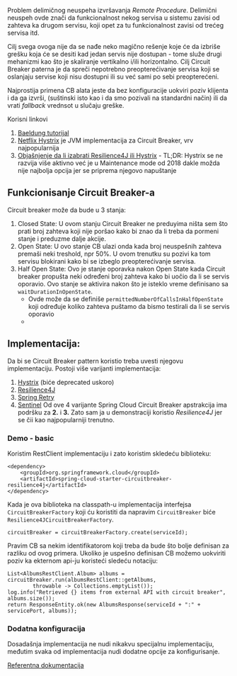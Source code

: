 Problem delimičnog neuspeha izvršavanja *Remote Procedure*.
Delimični neuspeh ovde znači da funkcionalnost nekog servisa u sistemu zavisi od zahteva ka drugom servisu, koji opet za
tu funkcionalnost zavisi od trećeg servisa itd.

Cilj svega ovoga nije da se nađe neko magično rešenje koje će da izbriše grešku koja će se desiti kad jedan servis nije
dostupan - tome služe drugi mehanizmi kao što je skaliranje vertikalno i/ili horizontalno. Cilj Circuit Breaker paterna
je da spreči nepotrebno preopterećivanje servisa koji se oslanjaju servise koji nisu dostupni ili su već sami po sebi
preopterećeni.

Najprostija primena CB alata jeste da bez konfiguracije uokviri poziv klijenta i da ga izvrši, (suštinski isto kao i da
smo pozivali na standardni način) ili da vrati *fallback* vrednsot u slučaju greške.

Korisni linkovi

1. [Baeldung tutorijal](https://www.baeldung.com/spring-cloud-circuit-breaker)
2. [Netflix Hystrix](https://github.com/Netflix/Hystrix) je JVM implementacija za Circuit Breaker, vrv najpopularnija
3. [Objašnjenje da li izabrati Resilience4J ili Hystrix](https://stackoverflow.com/questions/70587963/resilience4j-vs-hystrix-what-would-be-the-best-for-fault-tolerance) -
   TL;DR: Hystrix se ne razvija više aktivno već je u Maintenance mode od 2018 dakle možda nije najbolja opcija jer se
   priprema njegovo napuštanje

## Funkcionisanje Circuit Breaker-a

Circuit breaker može da bude u 3 stanja:

1. Closed State: U ovom stanju Circuit Breaker ne preduyima ništa sem što prati broj zahteva koji nije poršao kako bi
   znao da li treba da pormeni stanje i preduzme dalje akcije.
2. Open State: U ovo stanje CB ulazi onda kada broj neuspešnih zahteva premaši neki treshold, npr 50%. U ovom trenutku
   su pozivi ka tom servisu blokirani kako bi se izbeglo preopterećivanje servisa.
3. Half Open State: Ovo je stanje oporavka nakon Open State kada Circuit breaker propušta neki određeni broj zahteva
   kako bi uočio da li se servis oporavio. Ovo stanje se aktivira nakon što je isteklo vreme definisano sa
   `waitDurationInOpenState`.
    - Ovde može da se definiše `permittedNumberOfCallsInHalfOpenState` koji određuje koliko zahteva puštamo da bismo
      testirali da li se servis oporavio
    -

## Implementacija:

Da bi se Circuit Breaker pattern koristio treba uvesti njegovu implementaciju.
Postoji više varijanti implementacija:

1. [Hystrix](https://www.baeldung.com/introduction-to-hystrix) (biće deprecated uskoro)
2. [Resilience4J](https://www.baeldung.com/resilience4j)
3. [Spring Retry](https://www.baeldung.com/spring-retry)
4. [Sentinel](https://www.baeldung.com/java-sentinel-intro)
   Od ove 4 varijante Spring Cloud Circuit Breaker apstrakcija ima podršku za **2.** i **3.**
   Zato sam ja u demonstraciji koristio *Resilience4J* jer se čii kao najpopularniji trenutno.

### Demo - basic

Koristim RestClient implementaciju i zato koristim skledeću biblioteku:

```
<dependency>  
    <groupId>org.springframework.cloud</groupId>  
    <artifactId>spring-cloud-starter-circuitbreaker-resilience4j</artifactId>  
</dependency>
```

Kada je ova biblioteka na classpath-u implementacija interfejsa `CircuitBreakerFactory` koji ću koristiti da napravim
`CircuitBreaker` biće `Resilience4JCircuitBreakerFactory`.

```
circuitBreaker = circuitBreakerFactory.create(serviceId);
```

Pravim CB sa nekim identifikatorom koji treba da bude što bolje definisan za razliku od ovog primera.
Ukoliko je uspešno definisan CB možemo uokviriti poziv ka ekternom api-ju koristeći sledeću notaciju:

```
List<AlbumsRestClient.Album> albums = circuitBreaker.run(albumsRestClient::getAlbums,  
        throwable -> Collections.emptyList());  
log.info("Retrieved {} items from external API with circuit breaker", albums.size());  
return ResponseEntity.ok(new AlbumsResponse(serviceId + ":" + servicePort, albums));
```

### Dodatna konfiguracija

Dosadašnja implementacija ne nudi nikakvu specijalnu implementaciju, međutim svaka od implementacija nudi dodatne opcije
za konfigurisanje.

[Referentna dokumentacija](https://docs.spring.io/spring-cloud-circuitbreaker/reference/spring-cloud-circuitbreaker-resilience4j.html)